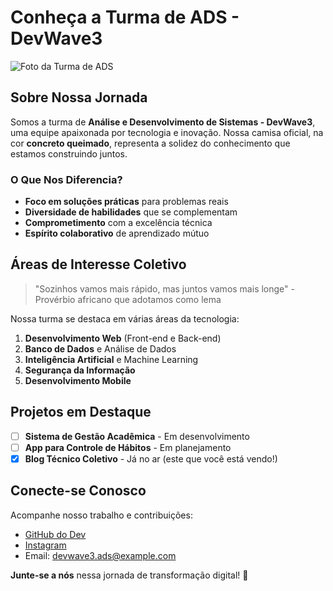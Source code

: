 # Conheça a Turma de ADS - DevWave3

![Foto da Turma de ADS](https://th.bing.com/th/id/R.e0574ff50e23bc83c0861d015defd148?rik=ZwEgxyhfwzVqvg&riu=http%3a%2f%2fbp3.blogger.com%2f_eXFEFo9OggM%2fR0tgl7WX9xI%2fAAAAAAAAAeM%2f5SsONs9hn7U%2fw1200-h630-p-k-no-nu%2ffotos%2bdo%2bcearense%2b001_edited.jpg&ehk=EVXcNFzpUiaH1%2fmxvkBtSW87o8xTHg2sIkrVttzBsb0%3d&risl=&pid=ImgRaw&r=0)

## Sobre Nossa Jornada

Somos a turma de **Análise e Desenvolvimento de Sistemas - DevWave3**, uma equipe apaixonada por tecnologia e inovação. Nossa camisa oficial, na cor **concreto queimado**, representa a solidez do conhecimento que estamos construindo juntos.

### O Que Nos Diferencia?

- **Foco em soluções práticas** para problemas reais
- **Diversidade de habilidades** que se complementam
- **Comprometimento** com a excelência técnica
- **Espírito colaborativo** de aprendizado mútuo

## Áreas de Interesse Coletivo

> "Sozinhos vamos mais rápido, mas juntos vamos mais longe" - Provérbio africano que adotamos como lema

Nossa turma se destaca em várias áreas da tecnologia:

1. **Desenvolvimento Web** (Front-end e Back-end)
2. **Banco de Dados** e Análise de Dados
3. **Inteligência Artificial** e Machine Learning
4. **Segurança da Informação**
5. **Desenvolvimento Mobile**

## Projetos em Destaque

- [ ] **Sistema de Gestão Acadêmica** - Em desenvolvimento
- [ ] **App para Controle de Hábitos** - Em planejamento
- [x] **Blog Técnico Coletivo** - Já no ar (este que você está vendo!)

## Conecte-se Conosco

Acompanhe nosso trabalho e contribuições:

- [GitHub do Dev](https://github.com/Gusmares)
- [Instagram](https://www.instagram.com/devwave3ds?igsh=MWIqNmMzOHliaHQy-ZA==)
- Email: devwave3.ads@example.com

**Junte-se a nós** nessa jornada de transformação digital! 🚀
